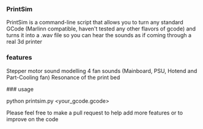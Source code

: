 ### PrintSim

PrintSim is a command-line script that allows you to turn any standard GCode (Marlinn compatible, haven't tested any other flavors of gcode) and turns it into a .wav file so you can hear the sounds as if coming through a real 3d printer

### features

Stepper motor sound modelling
4 fan sounds (Mainboard, PSU, Hotend and Part-Cooling fan)
Resonance of the print bed

\### usage

python printsim.py <your\_gcode.gcode>

Please feel free to make a pull request to help add more features or to improve on the code

